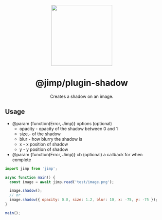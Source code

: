 <div align="center">
  <img width="200" height="200"
    src="https://s3.amazonaws.com/pix.iemoji.com/images/emoji/apple/ios-11/256/crayon.png">
  <h1>@jimp/plugin-shadow</h1>
  <p>Creates a shadow on an image.</p>
</div>

## Usage

- @param {function(Error, Jimp)} options (optional)
  - opacity - opacity of the shadow between 0 and 1
  - size,- of the shadow
  - blur - how blurry the shadow is
  - x - x position of shadow
  - y - y position of shadow
- @param {function(Error, Jimp)} cb (optional) a callback for when complete

```js
import jimp from 'jimp';

async function main() {
  const image = await jimp.read('test/image.png');

  image.shadow();
  // or
  image.shadow({ opacity: 0.8, size: 1.2, blur: 10, x: -75, y: -75 });
}

main();
```
